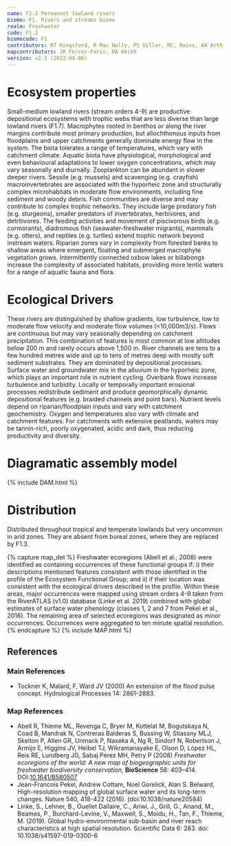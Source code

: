 ```yaml
---
name: F1.2 Permanent lowland rivers
biome: F1. Rivers and streams biome
realm: Freshwater
code: F1.2
biomecode: F1
contributors: RT Kingsford, R Mac Nally, PS Giller, MC, Rains, AH Arthington, DA Keith
mapcontributors: JR Ferrer-Paris, DA Keith
version: v2.1 (2022-04-06)
---
```

# Ecosystem properties

Small-medium lowland rivers (stream orders 4-9) are productive depositional ecosystems with trophic webs that are less diverse than large lowland rivers (F1.7). Macrophytes rooted in benthos or along the river margins contribute most primary production, but allochthonous inputs from floodplains and upper catchments generally dominate energy flow in the system. The biota tolerates a range of temperatures, which vary with catchment climate. Aquatic biota have physiological, morphological and even behavioural adaptations to lower oxygen concentrations, which may vary seasonally and diurnally. Zooplankton can be abundant in slower deeper rivers. Sessile (e.g. mussels) and scavenging (e.g. crayfish) macroinvertebrates are associated with the hyporheic zone and structurally complex microhabitats in moderate flow environments, including fine sediment and woody debris. Fish communities are diverse and may contribute to complex trophic networks. They include large predatory fish (e.g. sturgeons), smaller predators of invertebrates, herbivores, and detritivores. The feeding activities and movement of piscivorous birds (e.g. cormorants), diadromous fish (seawater-freshwater migrants), mammals (e.g. otters), and reptiles (e.g. turtles) extend trophic network beyond instream waters. Riparian zones vary in complexity from forested banks to shallow areas where emergent, floating and submerged macrophyte vegetation grows. Intermittently connected oxbow lakes or billabongs increase the complexity of associated habitats, providing more lentic waters for a range of aquatic fauna and flora.

# Ecological Drivers

These rivers are distinguished by shallow gradients, low turbulence, low to moderate flow velocity and moderate flow volumes (<10,000m3/s). Flows are continuous but may vary seasonally depending on catchment precipitation. This combination of features is most common at low altitudes below 200 m and rarely occurs above 1,500 m. River channels are tens to a few hundred metres wide and up to tens of metres deep with mostly soft sediment substrates. They are dominated by depositional processes. Surface water and groundwater mix in the alluvium in the hyporheic zone, which plays an important role in nutrient cycling. Overbank flows increase turbulence and turbidity. Locally or temporally important erosional processes redistribute sediment and produce geomorphically dynamic depositional features (e.g. braided channels and point bars). Nutrient levels depend on riparian/floodplain inputs and vary with catchment geochemistry. Oxygen and temperatures also vary with climate and catchment features. For catchments with extensive peatlands, waters may be tannin-rich, poorly oxygenated, acidic and dark, thus reducing productivity and diversity.

# Diagramatic assembly model

{% include DAM.html %}

# Distribution

Distributed throughout tropical and temperate lowlands but very uncommon in arid zones. They are absent from boreal zones, where they are replaced by F1.3.

{% capture map_det %}
Freshwater ecoregions (Abell et al., 2008) were identified as containing occurrences of these functional groups if: i) their descriptions mentioned features consistent with those identified in the profile of the Ecosystem Functional Group; and ii) if their location was consistent with the ecological drivers described in the profile. Within these areas, major occurrences were mapped using stream orders 4-9 taken from the RiverATLAS (v1.0) database (Linke et al. 2019) combined with global estimates of surface water phenology (classes 1, 2 and 7 from Pekel et al., 2016). The remaining area of selected ecoregions was designated as minor occurrences. Occurrences were aggregated to ten minute spatial resolution.
{% endcapture %}
{% include MAP.html %}

## References
### Main References
* Tockner K, Malard, F, Ward JV (2000) An extension of the flood pulse concept. Hydrological Processes 14: 2861-2883.
### Map References
* Abell R, Thieme ML, Revenga C, Bryer M, Kottelat M, Bogutskaya N, Coad B, Mandrak N, Contreras Balderas S, Bussing W, Stiassny MLJ, Skelton P, Allen GR, Unmack P, Naseka A, Ng R, Sindorf N, Robertson J, Armijo E, Higgins JV, Heibel TJ, Wikramanayake E, Olson D, López HL, Reis RE, Lundberg JG, Sabaj Pérez MH, Petry P (2008) *Freshwater ecoregions of the world: A new map of biogeographic units for freshwater biodiversity conservation*, **BioScience** 58: 403–414. DOI:[10.1641/B580507](https://doi.org/10.1641/B580507)
* Jean-Francois Pekel, Andrew Cottam, Noel Gorelick, Alan S. Belward, High-resolution mapping of global surface water and its long-term changes. Nature 540, 418-422 (2016). (doi:10.1038/nature20584)
* Linke, S., Lehner, B., Ouellet Dallaire, C., Ariwi, J., Grill, G., Anand, M., Beames, P., Burchard-Levine, V., Maxwell, S., Moidu, H., Tan, F., Thieme, M. (2019). Global hydro-environmental sub-basin and river reach characteristics at high spatial resolution. Scientific Data 6: 283. doi: 10.1038/s41597-019-0300-6
